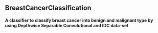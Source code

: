 ## BreastCancerClassification
####  A classifier to classify breast cancer into benign and malignant type by using Depthwise Separable Convolutional and IDC data-set
